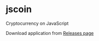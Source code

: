 # jscoin
Cryptocurrency on JavaScript


Download application from [Releases page](https://github.com/maglink/jscoin/releases)

